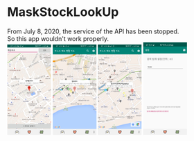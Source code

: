 # MaskStockLookUp
<div>
  From July 8, 2020, the service of the API has been stopped.<br>
  So this app wouldn't work properly.
</div>
<div>
  <img src = "https://github.com/jang5934/MaskStockLookUp/blob/master/preview_01.png" width="20%" height="20%">
  <img src = "https://github.com/jang5934/MaskStockLookUp/blob/master/preview_02.png" width="20%" height="20%">
  <img src = "https://github.com/jang5934/MaskStockLookUp/blob/master/preview_03.png" width="20%" height="20%">
  <img src = "https://github.com/jang5934/MaskStockLookUp/blob/master/preview_04.png" width="20%" height="20%">
</div>

